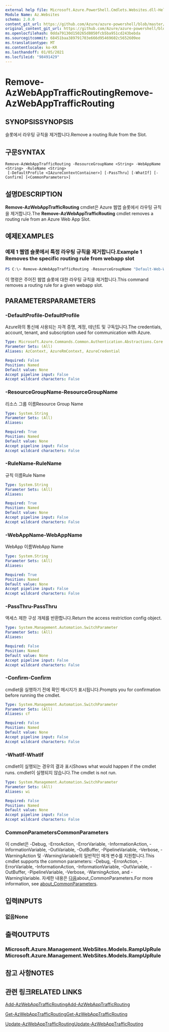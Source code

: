 ```yaml
---
external help file: Microsoft.Azure.PowerShell.Cmdlets.Websites.dll-Help.xml
Module Name: Az.Websites
schema: 2.0.0
content_git_url: https://github.com/Azure/azure-powershell/blob/master/src/Websites/Websites/help/Remove-AzWebAppTrafficRouting.md
original_content_git_url: https://github.com/Azure/azure-powershell/blob/master/src/Websites/Websites/help/Remove-AzWebAppTrafficRouting.md
ms.openlocfilehash: 0dda79130d150265d8050fcb5ba951cd243bebda
ms.sourcegitcommit: 68451baa389791703e666d95469602c5652609ee
ms.translationtype: MT
ms.contentlocale: ko-KR
ms.lasthandoff: 01/05/2021
ms.locfileid: "98491429"
---
```

# <span data-ttu-id="bbf04-101">Remove-AzWebAppTrafficRouting</span><span class="sxs-lookup"><span data-stu-id="bbf04-101">Remove-AzWebAppTrafficRouting</span></span>

## <span data-ttu-id="bbf04-102">SYNOPSIS</span><span class="sxs-lookup"><span data-stu-id="bbf04-102">SYNOPSIS</span></span>
<span data-ttu-id="bbf04-103">슬롯에서 라우팅 규칙을 제거합니다.</span><span class="sxs-lookup"><span data-stu-id="bbf04-103">Remove a routing Rule from the Slot.</span></span>

## <span data-ttu-id="bbf04-104">구문</span><span class="sxs-lookup"><span data-stu-id="bbf04-104">SYNTAX</span></span>

```
Remove-AzWebAppTrafficRouting -ResourceGroupName <String> -WebAppName <String> -RuleName <String>
 [-DefaultProfile <IAzureContextContainer>] [-PassThru] [-WhatIf] [-Confirm] [<CommonParameters>]
```

## <span data-ttu-id="bbf04-105">설명</span><span class="sxs-lookup"><span data-stu-id="bbf04-105">DESCRIPTION</span></span>
<span data-ttu-id="bbf04-106">**Remove-AzWebAppTrafficRouting** cmdlet은 Azure 웹앱 슬롯에서 라우팅 규칙을 제거합니다.</span><span class="sxs-lookup"><span data-stu-id="bbf04-106">The **Remove-AzWebAppTrafficRouting** cmdlet removes a routing rule from an Azure Web App Slot.</span></span>

## <span data-ttu-id="bbf04-107">예제</span><span class="sxs-lookup"><span data-stu-id="bbf04-107">EXAMPLES</span></span>

### <span data-ttu-id="bbf04-108">예제 1 웹앱 슬롯에서 특정 라우팅 규칙을 제거합니다.</span><span class="sxs-lookup"><span data-stu-id="bbf04-108">Example 1 Removes the specific routing rule from webapp slot</span></span>
```powershell
PS C:\> Remove-AzWebAppTrafficRouting -ResourceGroupName "Default-Web-WestUS" -WebAppName "ContosoSite"  -RuleName 'Stg'
```

<span data-ttu-id="bbf04-109">이 명령은 주어진 웹앱 슬롯에 대한 라우팅 규칙을 제거합니다.</span><span class="sxs-lookup"><span data-stu-id="bbf04-109">This command removes a routing rule for a given webapp slot.</span></span>

## <span data-ttu-id="bbf04-110">PARAMETERS</span><span class="sxs-lookup"><span data-stu-id="bbf04-110">PARAMETERS</span></span>

### <span data-ttu-id="bbf04-111">-DefaultProfile</span><span class="sxs-lookup"><span data-stu-id="bbf04-111">-DefaultProfile</span></span>
<span data-ttu-id="bbf04-112">Azure와의 통신에 사용되는 자격 증명, 계정, 테넌트 및 구독입니다.</span><span class="sxs-lookup"><span data-stu-id="bbf04-112">The credentials, account, tenant, and subscription used for communication with Azure.</span></span>

```yaml
Type: Microsoft.Azure.Commands.Common.Authentication.Abstractions.Core.IAzureContextContainer
Parameter Sets: (All)
Aliases: AzContext, AzureRmContext, AzureCredential

Required: False
Position: Named
Default value: None
Accept pipeline input: False
Accept wildcard characters: False
```

### <span data-ttu-id="bbf04-113">-ResourceGroupName</span><span class="sxs-lookup"><span data-stu-id="bbf04-113">-ResourceGroupName</span></span>
<span data-ttu-id="bbf04-114">리소스 그룹 이름</span><span class="sxs-lookup"><span data-stu-id="bbf04-114">Resource Group Name</span></span>

```yaml
Type: System.String
Parameter Sets: (All)
Aliases:

Required: True
Position: Named
Default value: None
Accept pipeline input: False
Accept wildcard characters: False
```

### <span data-ttu-id="bbf04-115">-RuleName</span><span class="sxs-lookup"><span data-stu-id="bbf04-115">-RuleName</span></span>
<span data-ttu-id="bbf04-116">규칙 이름</span><span class="sxs-lookup"><span data-stu-id="bbf04-116">Rule Name</span></span>

```yaml
Type: System.String
Parameter Sets: (All)
Aliases:

Required: True
Position: Named
Default value: None
Accept pipeline input: False
Accept wildcard characters: False
```

### <span data-ttu-id="bbf04-117">-WebAppName</span><span class="sxs-lookup"><span data-stu-id="bbf04-117">-WebAppName</span></span>
<span data-ttu-id="bbf04-118">WebApp 이름</span><span class="sxs-lookup"><span data-stu-id="bbf04-118">WebApp Name</span></span>

```yaml
Type: System.String
Parameter Sets: (All)
Aliases:

Required: True
Position: Named
Default value: None
Accept pipeline input: False
Accept wildcard characters: False
```

### <span data-ttu-id="bbf04-119">-PassThru</span><span class="sxs-lookup"><span data-stu-id="bbf04-119">-PassThru</span></span>
<span data-ttu-id="bbf04-120">액세스 제한 구성 개체를 반환합니다.</span><span class="sxs-lookup"><span data-stu-id="bbf04-120">Return the access restriction config object.</span></span>

```yaml
Type: System.Management.Automation.SwitchParameter
Parameter Sets: (All)
Aliases:

Required: False
Position: Named
Default value: None
Accept pipeline input: False
Accept wildcard characters: False
```

### <span data-ttu-id="bbf04-121">-Confirm</span><span class="sxs-lookup"><span data-stu-id="bbf04-121">-Confirm</span></span>
<span data-ttu-id="bbf04-122">cmdlet을 실행하기 전에 확인 메시지가 표시됩니다.</span><span class="sxs-lookup"><span data-stu-id="bbf04-122">Prompts you for confirmation before running the cmdlet.</span></span>

```yaml
Type: System.Management.Automation.SwitchParameter
Parameter Sets: (All)
Aliases: cf

Required: False
Position: Named
Default value: None
Accept pipeline input: False
Accept wildcard characters: False
```

### <span data-ttu-id="bbf04-123">-WhatIf</span><span class="sxs-lookup"><span data-stu-id="bbf04-123">-WhatIf</span></span>
<span data-ttu-id="bbf04-124">cmdlet이 실행되는 경우의 결과 표시</span><span class="sxs-lookup"><span data-stu-id="bbf04-124">Shows what would happen if the cmdlet runs.</span></span>
<span data-ttu-id="bbf04-125">cmdlet이 실행되지 않습니다.</span><span class="sxs-lookup"><span data-stu-id="bbf04-125">The cmdlet is not run.</span></span>

```yaml
Type: System.Management.Automation.SwitchParameter
Parameter Sets: (All)
Aliases: wi

Required: False
Position: Named
Default value: None
Accept pipeline input: False
Accept wildcard characters: False
```

### <span data-ttu-id="bbf04-126">CommonParameters</span><span class="sxs-lookup"><span data-stu-id="bbf04-126">CommonParameters</span></span>
<span data-ttu-id="bbf04-127">이 cmdlet은 -Debug, -ErrorAction, -ErrorVariable, -InformationAction, -InformationVariable, -OutVariable, -OutBuffer, -PipelineVariable, -Verbose, -WarningAction 및 -WarningVariable의 일반적인 매개 변수를 지원합니다.</span><span class="sxs-lookup"><span data-stu-id="bbf04-127">This cmdlet supports the common parameters: -Debug, -ErrorAction, -ErrorVariable, -InformationAction, -InformationVariable, -OutVariable, -OutBuffer, -PipelineVariable, -Verbose, -WarningAction, and -WarningVariable.</span></span> <span data-ttu-id="bbf04-128">자세한 내용은 [다음](http://go.microsoft.com/fwlink/?LinkID=113216)about_CommonParameters.</span><span class="sxs-lookup"><span data-stu-id="bbf04-128">For more information, see [about_CommonParameters](http://go.microsoft.com/fwlink/?LinkID=113216).</span></span>

## <span data-ttu-id="bbf04-129">입력</span><span class="sxs-lookup"><span data-stu-id="bbf04-129">INPUTS</span></span>

### <span data-ttu-id="bbf04-130">없음</span><span class="sxs-lookup"><span data-stu-id="bbf04-130">None</span></span>

## <span data-ttu-id="bbf04-131">출력</span><span class="sxs-lookup"><span data-stu-id="bbf04-131">OUTPUTS</span></span>

### <span data-ttu-id="bbf04-132">Microsoft.Azure.Management.WebSites.Models.RampUpRule</span><span class="sxs-lookup"><span data-stu-id="bbf04-132">Microsoft.Azure.Management.WebSites.Models.RampUpRule</span></span>

## <span data-ttu-id="bbf04-133">참고 사항</span><span class="sxs-lookup"><span data-stu-id="bbf04-133">NOTES</span></span>

## <span data-ttu-id="bbf04-134">관련 링크</span><span class="sxs-lookup"><span data-stu-id="bbf04-134">RELATED LINKS</span></span>
[<span data-ttu-id="bbf04-135">Add-AzWebAppTrafficRouting</span><span class="sxs-lookup"><span data-stu-id="bbf04-135">Add-AzWebAppTrafficRouting</span></span>](./Add-AzWebAppTrafficRouting.md)

[<span data-ttu-id="bbf04-136">Get-AzWebAppTrafficRouting</span><span class="sxs-lookup"><span data-stu-id="bbf04-136">Get-AzWebAppTrafficRouting</span></span>](./Get-AzWebAppTrafficRouting.md)

[<span data-ttu-id="bbf04-137">Update-AzWebAppTrafficRouting</span><span class="sxs-lookup"><span data-stu-id="bbf04-137">Update-AzWebAppTrafficRouting</span></span>](./Update-AzWebAppTrafficRouting.md)